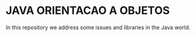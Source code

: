 # JAVA ORIENTACAO A OBJETOS 
In this repository we address some issues and libraries in the Java world.

